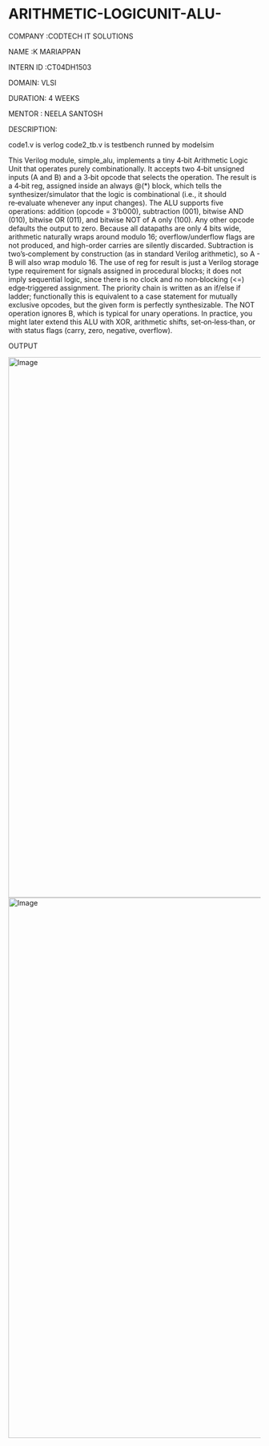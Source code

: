 # ARITHMETIC-LOGICUNIT-ALU-
COMPANY :CODTECH IT SOLUTIONS

NAME :K MARIAPPAN

INTERN ID :CT04DH1503

DOMAIN: VLSI

DURATION: 4 WEEKS

MENTOR : NEELA SANTOSH


DESCRIPTION:

code1.v is verlog
code2_tb.v is testbench runned by modelsim

This Verilog module, simple_alu, implements a tiny 4‑bit Arithmetic Logic Unit that operates purely combinationally. It accepts two 4‑bit unsigned inputs (A and B) and a 3‑bit opcode that selects the operation. The result is a 4‑bit reg, assigned inside an always @(*) block, which tells the synthesizer/simulator that the logic is combinational (i.e., it should re‑evaluate whenever any input changes). The ALU supports five operations: addition (opcode = 3'b000), subtraction (001), bitwise AND (010), bitwise OR (011), and bitwise NOT of A only (100). Any other opcode defaults the output to zero. Because all datapaths are only 4 bits wide, arithmetic naturally wraps around modulo 16; overflow/underflow flags are not produced, and high-order carries are silently discarded. Subtraction is two’s‑complement by construction (as in standard Verilog arithmetic), so A - B will also wrap modulo 16. The use of reg for result is just a Verilog storage type requirement for signals assigned in procedural blocks; it does not imply sequential logic, since there is no clock and no non‑blocking (<=) edge‑triggered assignment. The priority chain is written as an if/else if ladder; functionally this is equivalent to a case statement for mutually exclusive opcodes, but the given form is perfectly synthesizable. The NOT operation ignores B, which is typical for unary operations. In practice, you might later extend this ALU with XOR, arithmetic shifts, set‑on‑less‑than, or with status flags (carry, zero, negative, overflow).


OUTPUT

<img width="1920" height="1080" alt="Image" src="https://github.com/user-attachments/assets/597669b2-83c8-4f7d-a9fc-0da1002b7e2a" />

<img width="1920" height="1080" alt="Image" src="https://github.com/user-attachments/assets/9cc3c46a-48e1-474c-9eed-cc32c4b3db7b" />
